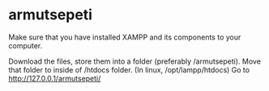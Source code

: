 # armutsepeti


Make sure that you have installed XAMPP and its components to your computer.

Download the files, store them into a folder (preferably /armutsepeti).
Move that folder to inside of /htdocs folder. (In linux, /opt/lampp/htdocs)
Go to http://127.0.0.1/armutsepeti/
